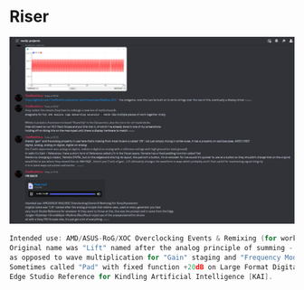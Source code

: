 # Riser

![devlog](https://github.com/themindvirus/arduino-stuff/blob/main/Redline_VCC/Riser/devlog.png)

```c
Intended use: AMD/ASUS-RoG/XOC Overclocking Events & Remixing (for working on Sony-Ubisoft's WatchDogs Ascension)
Original name was "Lift" named after the analog principle of summing - wave addition (AREF/VREF on oscilloscopes)
as opposed to wave multiplication for "Gain" staging and "Frequency Modulation" (FM).
Sometimes called "Pad" with fixed function +20dB on Large Format Digital Mixers.
Edge Studio Reference for Kindling Artificial Intelligence [KAI].
```